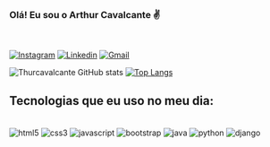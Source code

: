 ### Olá! Eu sou o Arthur Cavalcante ✌️
<br/>

[![Instagram](https://img.shields.io/badge/Instagram-E4405F?style=for-the-badge&logo=instagram&logoColor=white)](https://www.instagram.com/Thurcavalcante/)
[![Linkedin](https://img.shields.io/badge/LinkedIn-0077B5?style=for-the-badge&logo=linkedin&logoColor=white)](https://www.linkedin.com/in/arthur-cavalcante-303b51219/)
[![Gmail](https://img.shields.io/badge/Gmail-D14836?style=for-the-badge&logo=gmail&logoColor=white)](arthurcavalcantethur@gmail.com)

![Thurcavalcante GitHub stats](https://github-readme-stats.vercel.app/api?username=Thurcavalcante&show_icons=true&theme=dracula)
[![Top Langs](https://github-readme-stats.vercel.app/api/top-langs/?username=Thurcavalcante&layout=compact&langs_count=7&theme=dracula)](https://github.com/Thurcavalcante/github-readme-stats) 
## Tecnologias que eu uso no meu dia:

<div style="display: inline_block"><br/>
  <img align="center" alt="html5" src="https://img.shields.io/badge/HTML5-E34F26?style=for-the-badge&logo=html5&logoColor=white" />
  <img align="center" alt="css3" src="https://img.shields.io/badge/CSS3-1572B6?style=for-the-badge&logo=css3&logoColor=white" />
  <img align="center" alt="javascript" src="https://img.shields.io/badge/JavaScript-F7DF1E?style=for-the-badge&logo=javascript&logoColor=black" />
  <img align="center" alt="bootstrap" src="https://img.shields.io/badge/Bootstrap-563D7C?style=for-the-badge&logo=bootstrap&logoColor=white" />
  <img align="center" alt="java" src="https://img.shields.io/badge/Java-ED8B00?style=for-the-badge&logo=java&logoColor=white" />
  <img align="center" alt="python" src="https://img.shields.io/badge/Python-14354C?style=for-the-badge&logo=python&logoColor=white" />
  <img align="center" alt="django" src="https://img.shields.io/badge/Django-092E20?style=for-the-badge&logo=django&logoColor=white" />
</div><br/>
